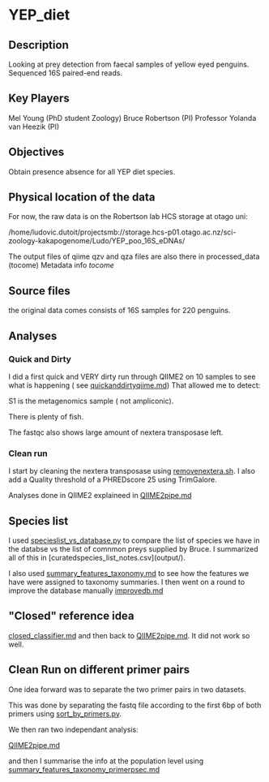 # YEP_diet

## Description
Looking at prey detection from faecal samples of yellow eyed penguins. Sequenced 16S paired-end reads.

## Key Players
Mel Young (PhD student Zoology)
Bruce Robertson (PI)
Professor Yolanda van Heezik (PI)

## Objectives
Obtain presence absence for all YEP diet species.

## Physical location of the data
For now, the raw data is on the Robertson lab HCS storage  at otago uni:

/home/ludovic.dutoit/projectsmb://storage.hcs-p01.otago.ac.nz/sci-zoology-kakapogenome/Ludo/YEP_poo_16S_eDNAs/

The output files of qiime qzv and qza files are also there in processed_data (tocome)
Metadata info *tocome*

## Source files
the original data comes consists of 16S samples for 220 penguins.
## Analyses

### Quick and Dirty

I did a first quick and VERY dirty run through QIIME2 on 10 samples to see what is happening ( see [quickanddirtyqiime.md](quickanddirtyqiime.md))
That allowed me to detect:

S1 is the metagenomics sample ( not ampliconic).

There is plenty of fish.

The fastqc also shows large amount of nextera transposase left.


### Clean run



I start by cleaning the nextera transposase using [removenextera.sh](removenextera.sh). I also add a Quality threshold of a PHREDscore 25 using TrimGalore.

Analyses done in QIIME2 explaineed in [QIIME2pipe.md](QIIME2pipe.md)

## Species list

I used [specieslist_vs_database.py](specieslist_vs_database.py) to compare the list of species we have in the databse vs the list of comnmon preys supplied by Bruce. I summarized all of this in [curatedspecies_list_notes.csv](output/<statusofdetectability44 class="xlsx"></statusofdetectability44>).

I also used [summary_features_taxonomy.md](summary_features_taxonomy.md) to see how the features we have were assigned to taxonomy summaries.
I then went on a round to improve the database manually [improvedb.md](improvedb.md)
## "Closed" reference idea


[closed_classifier.md](closed_classifier_QIIME.md) and then back to [QIIME2pipe.md](QIIME2pipe.md). It did not work so well.



## Clean Run on different primer pairs

One idea forward was to separate the two primer pairs in two datasets.

This was done by separating the fastq file according to the first 6bp of both primers using [sort_by_primers.py](sort_by_primers.py). 

We then ran two independant analysis:

[QIIME2pipe.md](QIIME2pipeSEPARATEDPRIMERS.md)

and then I summarise the info at the population level using [summary_features_taxonomy_primerpsec.md](summary_features_taxonomy_primerpsec.md)
